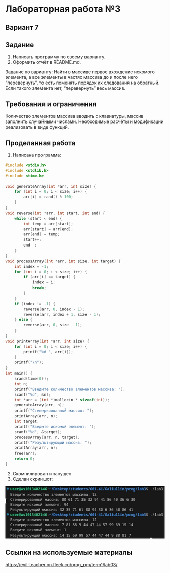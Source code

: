 # Лабораторная работа №3
## Вариант 7
## Задание
1. Написать программу по своему варианту.
2. Оформить отчёт в README.md.

Задание по варианту:
Найти в массиве первое вхождение искомого элемента, а все элементы в частях массива до и после него “перевернуть”, то есть поменять порядок их следования на обратный. Если такого элемента нет, “перевернуть” весь массив.

## Требования и ограничения
Количество элементов массива вводить с клавиатуры, массив заполнить случайными числами. Необходимые расчёты и модификации реализовать в виде функций.

## Проделанная работа
1. Написана программа:
```c
#include <stdio.h>
#include <stdlib.h>
#include <time.h>

void generateArray(int *arr, int size) {
    for (int i = 0; i < size; i++) {
        arr[i] = rand() % 100;
    }
}
void reverse(int *arr, int start, int end) {
    while (start < end) {
        int temp = arr[start];
        arr[start] = arr[end];
        arr[end] = temp;
        start++;
        end--;
    }
}
void processArray(int *arr, int size, int target) {
    int index = -1;
    for (int i = 0; i < size; i++) {
        if (arr[i] == target) {
            index = i;
            break;
        }
    }
    if (index != -1) {
        reverse(arr, 0, index - 1);
        reverse(arr, index + 1, size - 1);
    } else {
        reverse(arr, 0, size - 1);
    }
}
void printArray(int *arr, int size) {
    for (int i = 0; i < size; i++) {
        printf("%d ", arr[i]);
    }
    printf("\n");
}
int main() {
    srand(time(0));
    int n;
    printf("Введите количество элементов массива: ");
    scanf("%d", &n);
    int *arr = (int *)malloc(n * sizeof(int));
    generateArray(arr, n);
    printf("Сгенерированный массив: ");
    printArray(arr, n);
    int target;
    printf("Введите искомый элемент: ");
    scanf("%d", &target);
    processArray(arr, n, target);
    printf("Результирующий массив: ");
    printArray(arr, n);
    free(arr);
    return 0;
}
```
2. Скомпилирован и запущен
3. Сделан скриншот:

![Снимок экрана](1.jpg)

## Ссылки на используемые материалы
https://evil-teacher.on.fleek.co/prog_pm/term1/lab03/
